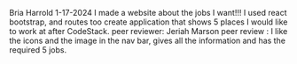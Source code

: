 Bria Harrold
1-17-2024
I made a website about the jobs I want!!! I used react bootstrap, and routes too create application that shows 5 places I would like to work at after CodeStack.
peer reviewer: Jeriah Marson
peer review : I like the icons and the image in the nav bar, gives all the information and has the required 5 jobs.